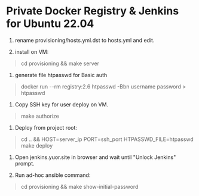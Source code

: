 # Private Docker Registry & Jenkins for Ubuntu 22.04

1. rename provisioning/hosts.yml.dst to hosts.yml and edit.

1. install on VM:

>cd provisioning && make server


1. generate file htpasswd for Basic auth

>docker run --rm registry:2.6 htpasswd -Bbn username password > htpasswd

1. Copy SSH key for user deploy on VM. 

>make authorize


1. Deploy from project root:

>cd .. && HOST=server_ip PORT=ssh_port HTPASSWD_FILE=htpasswd make deploy


1. Open jenkins.yuor.site in browser and wait until "Unlock Jenkins" prompt.

1. Run ad-hoc ansible command:
>cd provisioning && make show-initial-password
